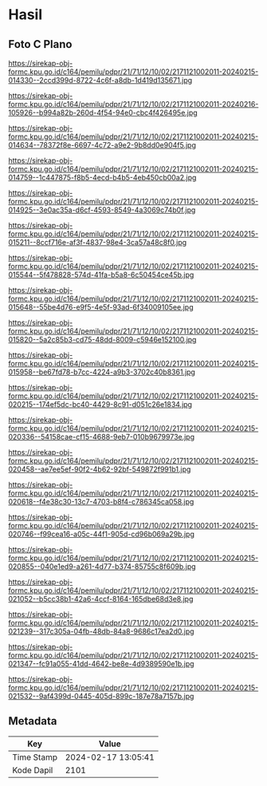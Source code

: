 # Hasil

## Foto C Plano

https://sirekap-obj-formc.kpu.go.id/c164/pemilu/pdpr/21/71/12/10/02/2171121002011-20240215-014330--2ccd399d-8722-4c6f-a8db-1d419d135671.jpg

https://sirekap-obj-formc.kpu.go.id/c164/pemilu/pdpr/21/71/12/10/02/2171121002011-20240216-105926--b994a82b-260d-4f54-94e0-cbc4f426495e.jpg

https://sirekap-obj-formc.kpu.go.id/c164/pemilu/pdpr/21/71/12/10/02/2171121002011-20240215-014634--78372f8e-6697-4c72-a9e2-9b8dd0e904f5.jpg

https://sirekap-obj-formc.kpu.go.id/c164/pemilu/pdpr/21/71/12/10/02/2171121002011-20240215-014759--1c447875-f8b5-4ecd-b4b5-4eb450cb00a2.jpg

https://sirekap-obj-formc.kpu.go.id/c164/pemilu/pdpr/21/71/12/10/02/2171121002011-20240215-014925--3e0ac35a-d6cf-4593-8549-4a3069c74b0f.jpg

https://sirekap-obj-formc.kpu.go.id/c164/pemilu/pdpr/21/71/12/10/02/2171121002011-20240215-015211--8ccf716e-af3f-4837-98e4-3ca57a48c8f0.jpg

https://sirekap-obj-formc.kpu.go.id/c164/pemilu/pdpr/21/71/12/10/02/2171121002011-20240215-015544--5f478828-574d-41fa-b5a8-6c50454ce45b.jpg

https://sirekap-obj-formc.kpu.go.id/c164/pemilu/pdpr/21/71/12/10/02/2171121002011-20240215-015648--55be4d76-e9f5-4e5f-93ad-6f34009105ee.jpg

https://sirekap-obj-formc.kpu.go.id/c164/pemilu/pdpr/21/71/12/10/02/2171121002011-20240215-015820--5a2c85b3-cd75-48dd-8009-c5946e152100.jpg

https://sirekap-obj-formc.kpu.go.id/c164/pemilu/pdpr/21/71/12/10/02/2171121002011-20240215-015958--be67fd78-b7cc-4224-a9b3-3702c40b8361.jpg

https://sirekap-obj-formc.kpu.go.id/c164/pemilu/pdpr/21/71/12/10/02/2171121002011-20240215-020215--174ef5dc-bc40-4429-8c91-d051c26e1834.jpg

https://sirekap-obj-formc.kpu.go.id/c164/pemilu/pdpr/21/71/12/10/02/2171121002011-20240215-020336--54158cae-cf15-4688-9eb7-010b9679973e.jpg

https://sirekap-obj-formc.kpu.go.id/c164/pemilu/pdpr/21/71/12/10/02/2171121002011-20240215-020458--ae7ee5ef-90f2-4b62-92bf-549872f991b1.jpg

https://sirekap-obj-formc.kpu.go.id/c164/pemilu/pdpr/21/71/12/10/02/2171121002011-20240215-020618--f4e38c30-13c7-4703-b8f4-c786345ca058.jpg

https://sirekap-obj-formc.kpu.go.id/c164/pemilu/pdpr/21/71/12/10/02/2171121002011-20240215-020746--f99cea16-a05c-44f1-905d-cd96b069a29b.jpg

https://sirekap-obj-formc.kpu.go.id/c164/pemilu/pdpr/21/71/12/10/02/2171121002011-20240215-020855--040e1ed9-a261-4d77-b374-85755c8f609b.jpg

https://sirekap-obj-formc.kpu.go.id/c164/pemilu/pdpr/21/71/12/10/02/2171121002011-20240215-021052--b5cc38b1-42a6-4ccf-8164-165dbe68d3e8.jpg

https://sirekap-obj-formc.kpu.go.id/c164/pemilu/pdpr/21/71/12/10/02/2171121002011-20240215-021239--317c305a-04fb-48db-84a8-9686c17ea2d0.jpg

https://sirekap-obj-formc.kpu.go.id/c164/pemilu/pdpr/21/71/12/10/02/2171121002011-20240215-021347--fc91a055-41dd-4642-be8e-4d9389590e1b.jpg

https://sirekap-obj-formc.kpu.go.id/c164/pemilu/pdpr/21/71/12/10/02/2171121002011-20240215-021532--9af4399d-0445-405d-899c-187e78a7157b.jpg


## Metadata

| Key        | Value               |
| ---------- | ------------------- |
| Time Stamp | 2024-02-17 13:05:41 |
| Kode Dapil | 2101                |



